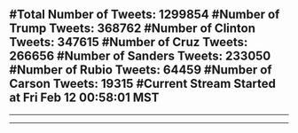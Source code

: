 #Total Number of Tweets: 1299854 
#Number of Trump Tweets: 368762
#Number of Clinton Tweets: 347615
#Number of Cruz Tweets: 266656
#Number of Sanders Tweets: 233050
#Number of Rubio Tweets: 64459
#Number of Carson Tweets: 19315
#Current Stream Started at Fri Feb 12 00:58:01 MST
---
---
---
